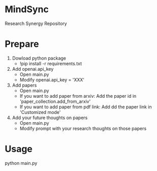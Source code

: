 # MindSync
Research Synergy Repository


# Prepare
1. Dowload python package
    * !pip install -r requirements.txt
2. Add openai.api_key
    * Open main.py
    * Modify openai.api_key = 'XXX'
3. Add papers
    * Open main.py
    * If you want to add paper from arxiv: Add the paper id in 'paper_collection.add_from_arxiv'
    * If you want to add paper from pdf link: Add dd the paper link in 'Customized mode'
4. Add your future thoughts on papers
    * Open main.py
    * Modify prompt with your research thoughts on those papers

# Usage
python main.py

